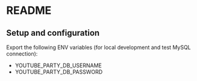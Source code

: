 # README

## Setup and configuration

Export the following ENV variables (for local development and test MySQL connection):

- YOUTUBE_PARTY_DB_USERNAME
- YOUTUBE_PARTY_DB_PASSWORD